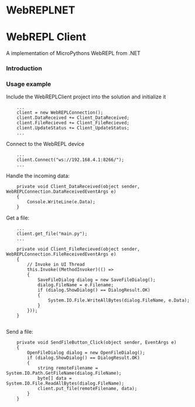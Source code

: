# WebREPLNET

# WebREPL Client
A implementation of MicroPythons WebREPL from .NET
### Introduction

### Usage example

Include the WebREPLClient project into the solution and initialize it

```
	...
	client = new WebREPLConnection();
	client.DataReceived += Client_DataReceived;
	client.FileRecieved += Client_FileRecieved;
	client.UpdateStatus += Client_UpdateStatus;
	...	
```

Connect to the WebREPL device
```
	...
	client.Connect("ws://192.168.4.1:8266/");  
	...
```

Handle the incoming data:

```
	private void Client_DataReceived(object sender, WebREPLConnection.DataReceivedEventArgs e)
	{
		Console.WriteLine(e.Data);
	}
```

Get a file:
```
	...
	client.get_file("main.py");
	...

	private void Client_FileRecieved(object sender, WebREPLConnection.FileReceivedEventArgs e)
	{
		// Invoke in UI Thread
		this.Invoke((MethodInvoker)(() =>
		{
			SaveFileDialog dialog = new SaveFileDialog();
			dialog.FileName = e.Filename;
			if (dialog.ShowDialog() == DialogResult.OK)
			{
				System.IO.File.WriteAllBytes(dialog.FileName, e.Data);
			}
		}));
	}
	
```

Send a file:
```
	private void SendFileButton_Click(object sender, EventArgs e)
	{
		OpenFileDialog dialog = new OpenFileDialog();
		if (dialog.ShowDialog() == DialogResult.OK)
		{
			string remoteFilename = System.IO.Path.GetFileName(dialog.FileName);
			byte[] data = System.IO.File.ReadAllBytes(dialog.FileName);
			client.put_file(remoteFilename, data);
		}
	}
```
